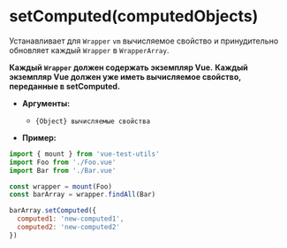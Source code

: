 # setComputed(computedObjects)

Устанавливает для `Wrapper` `vm` вычисляемое свойство и принудительно обновляет каждый `Wrapper` в `WrapperArray`.

**Каждый `Wrapper` должен содержать экземпляр Vue.**
**Каждый экземпляр Vue должен уже иметь вычисляемое свойство, переданные в setComputed.**

- **Аргументы:**
  - `{Object} вычисляемые свойства`

- **Пример:**

```js
import { mount } from 'vue-test-utils'
import Foo from './Foo.vue'
import Bar from './Bar.vue'

const wrapper = mount(Foo)
const barArray = wrapper.findAll(Bar)

barArray.setComputed({
  computed1: 'new-computed1',
  computed2: 'new-computed2'
})
```